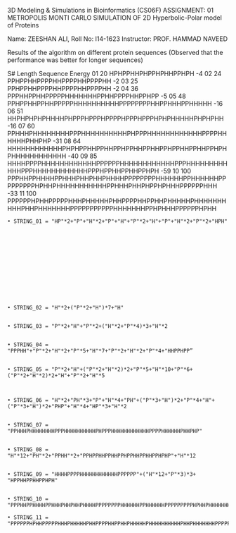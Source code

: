 3D Modeling & Simulations in Bioinformatics (CS06F)
ASSIGNMENT: 01
METROPOLIS MONTI CARLO SIMULATION
OF
2D Hyperbolic-Polar model of Proteins

Name: ZEESHAN ALI, Roll No: I14-1623
Instructor: PROF. HAMMAD NAVEED

Results of the algorithm on different protein sequences
(Observed that the performance was better for longer sequences)

S#
Length
Sequence
Energy
01
20
HPHPPHHPHPPHPHHPPHPH
-4
02
24
PPHPPHHPPPPHHPPPPHHPPPPHH
-2
03
25
PPHPPHHPPPPHHPPPPHHPPPPHH
-2
04
36
PPPHHPPHHPPPPPHHHHHHHPPHHPPPPHHPPHPP
-5
05
48
PPHPPHHPPHHPPPPPHHHHHHHHHHPPPPPPPPHHPPHHHPPHHHHH
-16
06
51
HHPHPHPHPHHHHPHPPPHPPPHPPPPHPPPHPPPHPHPHHHHHPHPHPHH
-16
07
60
PPHHHPHHHHHHHHPPPHHHHHHHHHHPHPPPHHHHHHHHHHHHPPPPHHHHHHPHHPHP
-31
08
64
HHHHHHHHHHHHPHPHPPHHPPHHPPHPPHHPPHHPPHPPHHPPHHPPHPHPHHHHHHHHHHHH
-40
09
85
HHHHPPPPHHHHHHHHHHHHPPPPPPHHHHHHHHHHHHPPPHHHHHHHHHHHHPPPHHHHHHHHHHHHPPPHPPHHPPHHPPHPH
-59
10
100
PPPHHPPHHHHPPHHHPHHPHHPHHHHPPPPPPPPHHHHHHPPHHHHHHPPPPPPPPPHPHHPHHHHHHHHHHHPPHHHPHHPHPPHPHHHPPPPPPHHH
-33
11
100
PPPPPPHPHHPPPPPHHHPHHHHHPHHPPPPHHPPHHPHHHHHPHHHHHHHHHHPHHPHHHHHHHPPPPPPPPPPPHHHHHHHPPHPHHHPPPPPPHPHH


    • STRING_01 = "HP"*2+"P"+"H"*2+"P"+"H"+"P"*2+"H"+"P"+"H"*2+"P"*2+"HPH"













    • STRING_02 = "H"*2+("P"*2+"H")*7+"H"


    • STRING_03 = "P"*2+"H"+"P"*2+("H"*2+"P"*4)*3+"H"*2


    • STRING_04 = "PPPHH"+"P"*2+"H"*2+"P"*5+"H"*7+"P"*2+"H"*2+"P"*4+"HHPPHPP”


    • STRING_05 = "P"*2+"H"+("P"*2+"H"*2)*2+"P"*5+"H"*10+"P"*6+("P"*2+"H"*2)*2+"H"+"P"*2+"H"*5



    • STRING_06 = "H"*2+"PH"*3+"P"+"H"*4+"PH"+("P"*3+"H")*2+"P"*4+"H"+("P"*3+"H")*2+"PHP"+"H"*4+"HP"*3+"H"*2


    • STRING_07 = "PPHHHPHHHHHHHHPPPHHHHHHHHHHPHPPPHHHHHHHHHHHHPPPPHHHHHHPHHPHP"


    • STRING_08 = "H"*12+"PH"*2+"PPHH"*2+"PPHPPHHPPHHPPHPPHHPPHHPPHPHP"+"H"*12


    • STRING_09 = "HHHHPPPPHHHHHHHHHHHHPPPPPP"+("H"*12+"P"*3)*3+ "HPPHHPPHHPPHPH"


    • STRING_10 = "PPPHHPPHHHHPPHHHPHHPHHPHHHHPPPPPPPPHHHHHHPPHHHHHHPPPPPPPPPHPHHPHHHHHHHHHHHPPHHHPHHPHPPHPHHHPPPPPPHHH"

    • STRING_11 = "PPPPPPHPHHPPPPPHHHPHHHHHPHHPPPPHHPPHHPHHHHHPHHHHHHHHHHPHHPHHHHHHHPPPPPPPPPPPHHHHHHHPPHPHHHPPPPPPHPHH"

